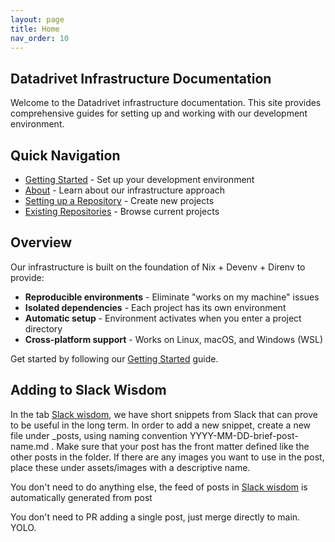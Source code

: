 ```yaml
---
layout: page
title: Home
nav_order: 10
---
```


## Datadrivet Infrastructure Documentation

Welcome to the Datadrivet infrastructure documentation. This site provides
comprehensive guides for setting up and working with our development
environment.

## Quick Navigation

- [Getting Started](02-getting-started.html) - Set up your development
  environment
- [About](06-about.html) - Learn about our infrastructure approach
- [Setting up a Repository](05-setting-up-repository.html) - Create new projects
- [Existing Repositories](03-existing-repositories.html) - Browse current
  projects

## Overview

Our infrastructure is built on the foundation of Nix + Devenv + Direnv to
provide:

- **Reproducible environments** - Eliminate "works on my machine" issues
- **Isolated dependencies** - Each project has its own environment
- **Automatic setup** - Environment activates when you enter a project directory
- **Cross-platform support** - Works on Linux, macOS, and Windows (WSL)

Get started by following our [Getting Started](02-getting-started.html) guide.

## Adding to Slack Wisdom

In the tab [Slack wisdom](07-slack-wisdom.html), we have short snippets from Slack that can prove to be useful in the long term. In order to add a new snippet, create a new file under _posts, using naming convention YYYY-MM-DD-brief-post-name.md . Make sure that your post has the front matter defined like the other posts in the folder. If there are any images you want to use in the post, place these under assets/images with a descriptive name. 

You don't need to do anything else, the feed of posts in [Slack wisdom](07-slack-wisdom.html) is automatically generated from post

You don't need to PR adding a single post, just merge directly to main. YOLO.
